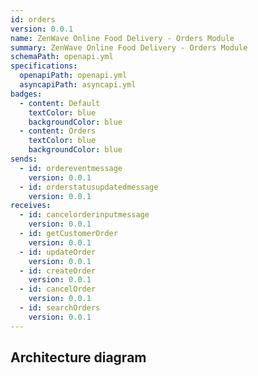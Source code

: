 ```yaml
---
id: orders
version: 0.0.1
name: ZenWave Online Food Delivery - Orders Module
summary: ZenWave Online Food Delivery - Orders Module
schemaPath: openapi.yml
specifications:
  openapiPath: openapi.yml
  asyncapiPath: asyncapi.yml
badges:
  - content: Default
    textColor: blue
    backgroundColor: blue
  - content: Orders
    textColor: blue
    backgroundColor: blue
sends:
  - id: ordereventmessage
    version: 0.0.1
  - id: orderstatusupdatedmessage
    version: 0.0.1
receives:
  - id: cancelorderinputmessage
    version: 0.0.1
  - id: getCustomerOrder
    version: 0.0.1
  - id: updateOrder
    version: 0.0.1
  - id: createOrder
    version: 0.0.1
  - id: cancelOrder
    version: 0.0.1
  - id: searchOrders
    version: 0.0.1
---
```

## Architecture diagram
<NodeGraph />
